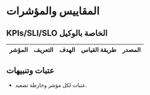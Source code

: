 # المقاييس والمؤشرات

## KPIs/SLI/SLO الخاصة بالوكيل
| المؤشر | التعريف | الهدف | طريقة القياس | المصدر |
|---|---|---|---|---|

## عتبات وتنبيهات
- عتبات لكل مؤشر وخارطة تصعيد.